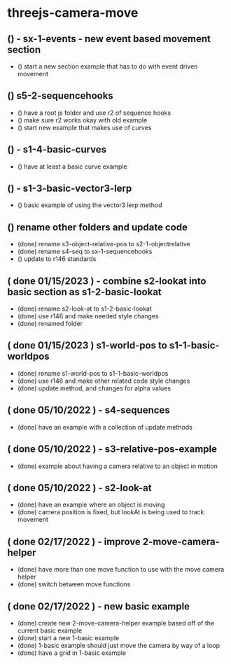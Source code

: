 # threejs-camera-move

## () - sx-1-events - new event based movement section
* () start a new section example that has to do with event driven movement

## () s5-2-sequencehooks
* () have a root js folder and use r2 of sequence hooks
* () make sure r2 works okay with old example
* () start new example that makes use of curves

## () - s1-4-basic-curves
* () have at least a basic curve example

## () - s1-3-basic-vector3-lerp
* () basic example of using the vector3 lerp method

## () rename other folders and update code
* (done) rename s3-object-relative-pos to s2-1-objectrelative
* (done) rename s4-seq to sx-1-sequencehooks
* () update to r146 standards

## ( done 01/15/2023 ) - combine s2-lookat into basic section as s1-2-basic-lookat
* (done) rename s2-look-at to s1-2-basic-lookat
* (done) use r146 and make needed style changes
* (done) renamed folder

## ( done 01/15/2023 ) s1-world-pos to s1-1-basic-worldpos
* (done) rename s1-world-pos to s1-1-basic-worldpos
* (done) use r146 and make other related code style changes
* (done) update method, and changes for alpha values

## ( done 05/10/2022 ) - s4-sequences
* (done) have an example with a collection of update methods

## ( done 05/10/2022 ) - s3-relative-pos-example
* (done) example about having a camera relative to an object in motion

## ( done 05/10/2022 ) - s2-look-at
* (done) have an example where an object is moving
* (done) camera position is fixed, but lookAt is being used to track movement

## ( done 02/17/2022 ) - improve 2-move-camera-helper
* (done) have more than one move function to use with the move camera helper
* (done) switch between move functions

## ( done 02/17/2022 ) - new basic example
* (done) create new 2-move-camera-helper example based off of the current basic example
* (done) start a new 1-basic example
* (done) 1-basic example should just move the camera by way of a loop
* (done) have a grid in 1-basic example